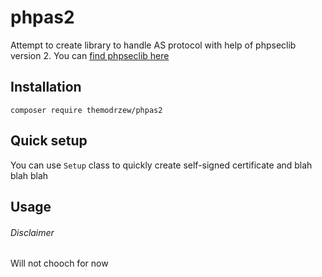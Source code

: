 # phpas2

Attempt to create library to handle AS protocol with help of phpseclib version 2.
You can [find phpseclib here](https://github.com/phpseclib)

## Installation

`composer require themodrzew/phpas2`

## Quick setup

You can use `Setup` class to quickly create self-signed certificate and blah blah blah

## Usage

###### Disclaimer
Will not chooch for now
